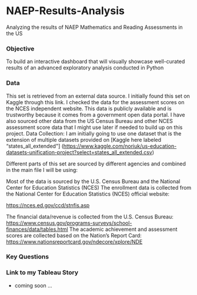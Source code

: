 # NAEP-Results-Analysis
Analyzing the results of NAEP Mathematics and Reading Assessments in the US

### Objective
To build an interactive dashboard that will visually showcase well-curated results of an advanced exploratory analysis conducted in Python


### Data
This set is retrieved from an external data source. I initially found this set on Kaggle through this link. I checked the data for the assessment scores on the NCES independent website. This data is publicly available and is trustworthy because it comes from a government open data portal. I have also sourced other data from the US Census Bureau and other NCES assessment score data that I might use later if needed to build up on this project. 
Data Collection: 
I am initially going to use one dataset that is the extension of multiple datasets provided on [Kaggle here labeled “states_all_extended"]
(https://www.kaggle.com/noriuk/us-education-datasets-unification-project?select=states_all_extended.csv)

Different parts of this set are sourced by different agencies and combined in the main file I will be using:

Most of the data is sourced by the U.S. Census Bureau and the National Center for Education Statistics (NCES)
The enrollment data is collected from the National Center for Education Statistics (NCES) official website:

https://nces.ed.gov/ccd/stnfis.asp

The financial data/revenue is collected from the U.S. Census Bureau:
https://www.census.gov/programs-surveys/school-finances/data/tables.html
The academic achievement and assessment scores are collected based on the Nation’s Report Card:
https://www.nationsreportcard.gov/ndecore/xplore/NDE

### Key Questions

### Link to my Tableau Story
- coming soon ...
